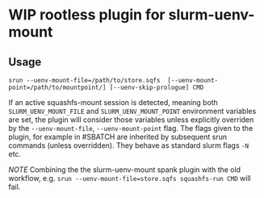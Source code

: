 # WIP rootless plugin for slurm-uenv-mount

## Usage

```
srun --uenv-mount-file=/path/to/store.sqfs  [--uenv-mount-point=/path/to/mountpoint/] [--uenv-skip-prologue] CMD
```

If an active squashfs-mount session is detected, meaning both
`SLURM_UENV_MOUNT_FILE` and `SLURM_UENV_MOUNT_POINT` environment variables are
set, the plugin will consider those variables unless explicitly overriden by the
`--uenv-mount-file`, `--uenv-mount-point` flag. The flags given to the plugin,
for example in #SBATCH are inherited by subsequent srun commands (unless
overridden). They behave as standard slurm flags `-N` etc.

*NOTE* Combining the the slurm-uenv-mount spank plugin with the old workflow, e.g. `srun --uenv-mount-file=store.sqfs squashfs-run CMD` will fail.
